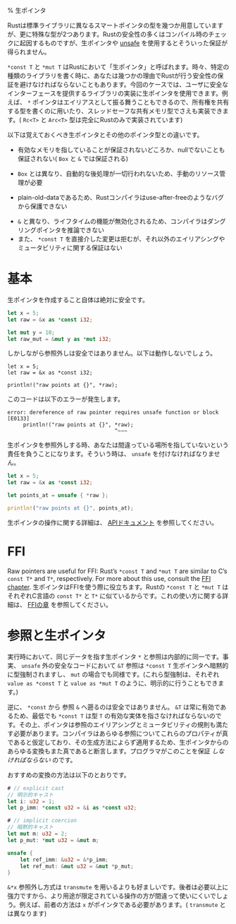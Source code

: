 % 生ポインタ
<!-- % Raw Pointers -->

<!-- Rust has a number of different smart pointer types in its standard library, but
there are two types that are extra-special. Much of Rust’s safety comes from
compile-time checks, but raw pointers don’t have such guarantees, and are
[unsafe][unsafe] to use. -->
Rustは標準ライブラリに異なるスマートポインタの型を幾つか用意していますが、更に特殊な型が2つあります。Rustの安全性の多くはコンパイル時のチェックに起因するものですが、生ポインタや [unsafe][unsafe] を使用するとそういった保証が得られません。

<!-- `*const T` and `*mut T` are called ‘raw pointers’ in Rust. Sometimes, when
writing certain kinds of libraries, you’ll need to get around Rust’s safety
guarantees for some reason. In this case, you can use raw pointers to implement
your library, while exposing a safe interface for your users. For example, `*`
pointers are allowed to alias, allowing them to be used to write
shared-ownership types, and even thread-safe shared memory types (the `Rc<T>`
and `Arc<T>` types are both implemented entirely in Rust). -->
`*const T` と `*mut T` はRustにおいて「生ポインタ」と呼ばれます。時々、特定の種類のライブラリを書く時に、あなたは幾つかの理由でRustが行う安全性の保証を避けなければならないこともあります。今回のケースでは、ユーザに安全なインターフェースを提供するライブラリの実装に生ポインタを使用できます。例えば、 `*` ポインタはエイリアスとして振る舞うこともできるので、所有権を共有する型を書くのに用いたり、スレッドセーフな共有メモリ型でさえも実装できます。( `Rc<T>` と `Arc<T>` 型は完全にRustのみで実装されています)

<!-- Here are some things to remember about raw pointers that are different than
other pointer types. They: -->
以下は覚えておくべき生ポインタとその他のポインタ型との違いです。

<!-- - are not guaranteed to point to valid memory and are not even
  guaranteed to be non-null (unlike both `Box` and `&`); -->
- 有効なメモリを指していることが保証されないどころか、nullでないことも保証されない( `Box` と `&` では保証される)
<!-- - do not have any automatic clean-up, unlike `Box`, and so require
  manual resource management; -->
- `Box` とは異なり、自動的な後処理が一切行われないため、手動のリソース管理が必要
<!-- - are plain-old-data, that is, they don't move ownership, again unlike
  `Box`, hence the Rust compiler cannot protect against bugs like
  use-after-free; -->
- plain-old-dataであるため、Rustコンパイラはuse-after-freeのようなバグから保護できない
<!-- - lack any form of lifetimes, unlike `&`, and so the compiler cannot
  reason about dangling pointers; and
- have no guarantees about aliasing or mutability other than mutation
  not being allowed directly through a `*const T`. -->
- `&` と異なり、ライフタイムの機能が無効化されるため、コンパイラはダングリングポインタを推論できない
- また、 `*const T` を直接介した変更は拒むが、それ以外のエイリアシングやミュータビリティに関する保証はない


<!-- # Basics -->
# 基本

<!-- Creating a raw pointer is perfectly safe: -->
生ポインタを作成すること自体は絶対に安全です。

```rust
let x = 5;
let raw = &x as *const i32;

let mut y = 10;
let raw_mut = &mut y as *mut i32;
```

<!-- However, dereferencing one is not. This won’t work: -->
しかしながら参照外しは安全ではありません。以下は動作しないでしょう。


```rust,ignore
let x = 5;
let raw = &x as *const i32;

println!("raw points at {}", *raw);
```

<!-- It gives this error: -->
このコードは以下のエラーが発生します。

```text
error: dereference of raw pointer requires unsafe function or block [E0133]
     println!("raw points at {}", *raw);
                                  ^~~~
```

<!-- When you dereference a raw pointer, you’re taking responsibility that it’s not
pointing somewhere that would be incorrect. As such, you need `unsafe`: -->
生ポインタを参照外しする時、あなたは間違っている場所を指していないという責任を負うことになります。そういう時は、 `unsafe` を付けなければなりません。

```rust
let x = 5;
let raw = &x as *const i32;

let points_at = unsafe { *raw };

println!("raw points at {}", points_at);
```

<!-- For more operations on raw pointers, see [their API documentation][rawapi]. -->
生ポインタの操作に関する詳細は、 [APIドキュメント][rawapi] を参照してください。

[unsafe]: unsafe.html
[rawapi]: ../std/primitive.pointer.html

# FFI

Raw pointers are useful for FFI: Rust’s `*const T` and `*mut T` are similar to
C’s `const T*` and `T*`, respectively. For more about this use, consult the
[FFI chapter][ffi].
生ポインタはFFIを使う際に役立ちます。Rustの `*const T` と `*mut T` はそれぞれC言語の `const T*` と `T*` に似ているからです。これの使い方に関する詳細は、 [FFIの章][ffi] を参照してください。

[ffi]: ffi.html

<!-- # References and raw pointers -->
# 参照と生ポインタ

<!-- At runtime, a raw pointer `*` and a reference pointing to the same piece of
data have an identical representation. In fact, an `&T` reference will
implicitly coerce to an `*const T` raw pointer in safe code and similarly for
the `mut` variants (both coercions can be performed explicitly with,
respectively, `value as *const T` and `value as *mut T`). -->
実行時において、同じデータを指す生ポインタ `*` と参照は内部的に同一です。事実、 `unsafe` 外の安全なコードにおいて `&T` 参照は `*const T` 生ポインタへ暗黙的に型強制されますし、 `mut` の場合でも同様です。(これら型強制は、それぞれ `value as *const T` と `value as *mut T` のように、明示的に行うこともできます。)

<!-- Going the opposite direction, from `*const` to a reference `&`, is not safe. A
`&T` is always valid, and so, at a minimum, the raw pointer `*const T` has to
point to a valid instance of type `T`. Furthermore, the resulting pointer must
satisfy the aliasing and mutability laws of references. The compiler assumes
these properties are true for any references, no matter how they are created,
and so any conversion from raw pointers is asserting that they hold. The
programmer *must* guarantee this. -->
逆に、 `*const` から 参照 `&` へ遡るのは安全ではありません。 `&T` は常に有効であるため、最低でも `*const T` は型 `T` の有効な実体を指さなければならないのです。その上、ポインタは参照のエイリアシングとミュータビリティの規則も満たす必要があります。コンパイラはあらゆる参照についてこれらのプロパティが真であると仮定しており、その生成方法によらず適用するため、生ポインタからのあらゆる変換もまた真であると断言します。プログラマがこのことを保証 _しなければならない_ のです。

<!-- The recommended method for the conversion is: -->
おすすめの変換の方法は以下のとおりです。
```rust
# // explicit cast
// 明示的キャスト
let i: u32 = 1;
let p_imm: *const u32 = &i as *const u32;

# // implicit coercion
// 暗黙的キャスト
let mut m: u32 = 2;
let p_mut: *mut u32 = &mut m;

unsafe {
    let ref_imm: &u32 = &*p_imm;
    let ref_mut: &mut u32 = &mut *p_mut;
}
```

<!-- The `&*x` dereferencing style is preferred to using a `transmute`. The latter
is far more powerful than necessary, and the more restricted operation is
harder to use incorrectly; for example, it requires that `x` is a pointer
(unlike `transmute`). -->
`&*x` 参照外し方式は `transmute` を用いるよりも好ましいです。後者は必要以上に強力ですから、より用途が限定されている操作の方が間違って使いにくいでしょう。例えば、前者の方法は `x` がポインタである必要があります。( `transmute` とは異なります)
